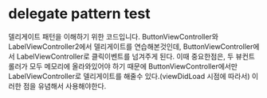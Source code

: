# delegate pattern test

델리게이트 패턴을 이해하기 위한 코드입니다. 
ButtonViewController와 LabelViewController2에서 델리게이트를 연습해본것인데, ButtonViewController에서 LabelViewController로 클릭이벤트를 넘겨주게 된다.
이때 중요한점은, 두 뷰컨트롤러가 모두 메모리에 올라와있어야 하기 때문에 ButtonViewController에서만 LabelViewController로 델리게이트를 해줄수 있다.(viewDidLoad 시점에 따라서)
이러한 점을 유념해서  사용해야한다.

